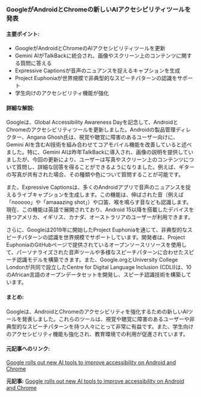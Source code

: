 ### GoogleがAndroidとChromeの新しいAIアクセシビリティツールを発表

#### 主要ポイント:
- GoogleがAndroidとChromeのAIアクセシビリティツールを更新
- Gemini AIがTalkBackに統合され、画像やスクリーン上のコンテンツに関する質問に答える
- Expressive Captionsが音声のニュアンスを捉えるキャプションを生成
- Project Euphoniaが世界規模で非典型的なスピーチパターンの認識をサポート
- 学生向けのアクセシビリティ機能が強化

#### 詳細な解説:
Googleは、Global Accessibility Awareness Dayを記念して、AndroidとChromeのアクセシビリティツールを更新しました。Androidの製品管理ディレクター、Angana Ghosh氏は、視覚や聴覚に障害のあるユーザー向けに、Gemini AIを含むAI技術を組み合わせてコアモバイル機能を改善していると述べました。特に、Gemini AIは昨年TalkBackに導入され、画像の説明を提供していましたが、今回の更新により、ユーザーは写真やスクリーン上のコンテンツについて質問し、詳細な回答を得ることができるようになりました。例えば、ギターの写真が共有された場合、その種類や色について質問することが可能です。

また、Expressive Captionsは、多くのAndroidアプリで音声のニュアンスを捉えるライブキャプションを生成します。この機能は、伸ばされた音（例えば「nooooo」や「amaaazing shot」）や口笛、喉を鳴らす音なども認識します。現在、この機能は英語で展開されており、Android 15以降を搭載したデバイスを持つアメリカ、イギリス、カナダ、オーストラリアのユーザーが利用できます。

さらに、Googleは2019年に開始したProject Euphoniaを通じて、非典型的なスピーチパターンの認識を世界規模でサポートしています。開発者は、Project EuphoniaのGitHubページで提供されているオープンソースリソースを使用して、パーソナライズされた音声ツールや多様なスピーチパターンに合わせたスピーチ認識モデルを構築できます。また、Google.orgとUniversity College Londonが共同で設立したCentre for Digital Language Inclusion (CDLI)は、10のAfrican言語のオープンデータセットを開発し、スピーチ認識技術を構築しています。

#### まとめ:
Googleは、AndroidとChromeのアクセシビリティを強化するための新しいAIツールを発表しました。これらのツールは、視覚や聴覚に障害のあるユーザーや非典型的なスピーチパターンを持つ人々にとって非常に有益です。また、学生向けのアクセシビリティ機能も強化され、教育環境での利用が促進されています。

#### 元記事へのリンク:
[Google rolls out new AI tools to improve accessibility on Android and Chrome](リンク先URL)

**元記事:** [Google rolls out new AI tools to improve accessibility on Android and Chrome](https://www.fonearena.com/blog/453766/google-new-ai-tools-android-chrome.html)
